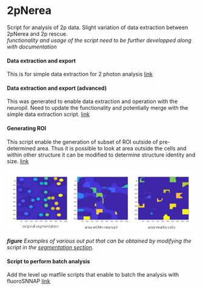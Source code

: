 # 2pNerea
Script for analysis of 2p data. Slight variation of data extraction between 2pNerea and 2p rescue.  
_functionality and usage of the script need to be further developped along with documentation_

#### Data extraction and export
This is for simple data extraction for 2 photon analysis
[link](https://github.com/wAOndering/2pNerea/tree/master/basic)

#### Data extraction and export (advanced) 
This was generated to enable data extraction and operation with the neuropil. Need to update the functionality and potentially merge with the simple data extraction script.
[link](https://github.com/wAOndering/2pNerea/tree/master/advanced)

#### Generating ROI
This script enable the generation of subset of ROI outside of pre-determined area. Thus it is possible to look at area outside the cells and within other structure it can be modified to determine structure identity and size.
[link](https://github.com/wAOndering/2pNerea/tree/master/roiSegmentation)

<img src="roiSegmentation/example.png">

_**figure** Examples of various out put that can be obtained by modifying the script in the [segmentation section](https://github.com/wAOndering/2pNerea/tree/master/roiSegmentation)_.

#### Script to perform batch analysis
Add the level up matfile scripts that enable to batch the analysis with fluoroSNNAP
[link](https://github.com/wAOndering/2pNerea/tree/master/batch)